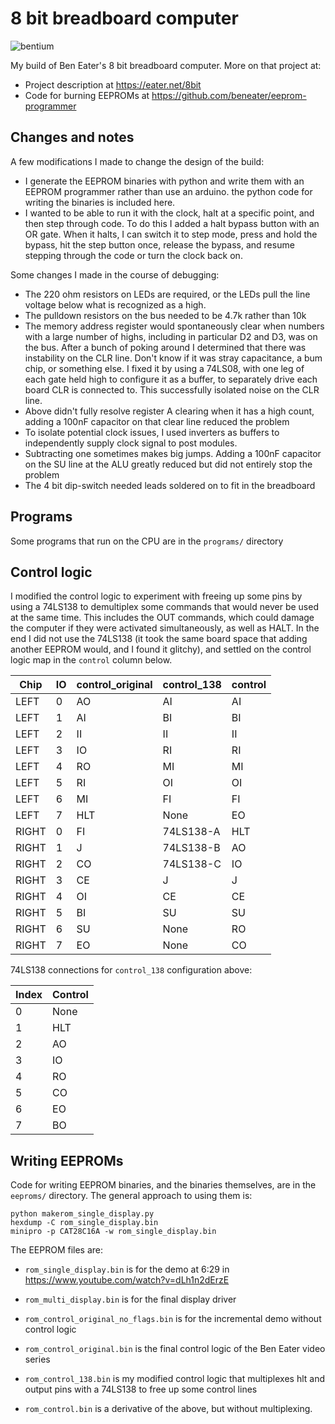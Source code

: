 # 8 bit breadboard computer

![bentium](bentium_fib.gif)



My build of Ben Eater's 8 bit breadboard computer. More on that project at:

- Project description at https://eater.net/8bit
- Code for burning EEPROMs at https://github.com/beneater/eeprom-programmer


## Changes and notes

A few modifications I made to change the design of the build:
- I generate the EEPROM binaries with python and write them with an EEPROM programmer rather
  than use an arduino. the python code for writing the binaries is included here.
- I wanted to be able to run it with the clock, halt at a specific point, and then step through code. To do this
I added a halt bypass button with an OR gate. When it halts, I can switch it to step mode, press and hold the bypass, hit the step button once, release the bypass, and resume stepping through the code or turn the clock back on.

Some changes I made in the course of debugging:
- The 220 ohm resistors on LEDs are required, or the LEDs pull the line voltage below what is recognized as a high.
- The pulldown resistors on the bus needed to be 4.7k rather than 10k
- The memory address register would spontaneously clear when numbers with a large number of highs, including in particular D2 and D3, was on the bus. After a bunch of poking around I determined that there was instability on the CLR line. Don't know if it was stray capacitance, a bum chip, or something else. I fixed it by using a 74LS08, with one leg of each gate held high to configure it as a buffer, to separately drive each board CLR is connected to. This successfully isolated noise on the CLR line.
- Above didn't fully resolve register A clearing when it has a high count, adding a 100nF capacitor on that clear line reduced the problem
- To isolate potential clock issues, I used inverters as buffers to independently supply clock signal to post modules.
- Subtracting one sometimes makes big jumps. Adding a 100nF capacitor on the SU line at the ALU greatly reduced but did not entirely stop the problem
- The 4 bit dip-switch needed leads soldered on to fit in the breadboard


## Programs

Some programs that run on the CPU are in the `programs/` directory


## Control logic

I modified the control logic to experiment with freeing up some pins by using a 74LS138 to
demultiplex some commands that would never be used at the same time. This includes
the OUT commands, which could damage the computer if they were activated simultaneously,
as well as HALT. In the end I did not use the 74LS138 (it took the same board space
  that adding another EEPROM would, and I found it glitchy), and settled on the control
logic map in the `control` column below.

| Chip  | IO | control_original | control_138  | control  |
| ----- | -- | --------         | --------     | -------- |
| LEFT  |  0 | AO               |   AI         |  AI        
| LEFT  |  1 | AI               |   BI         |   BI         |
| LEFT  |  2 | II               |   II         |   II         |
| LEFT  |  3 | IO               |   RI         |   RI         |
| LEFT  |  4 | RO               |   MI         |   MI         |
| LEFT  |  5 | RI               |   OI         |   OI         |
| LEFT  |  6 | MI               |   FI         |   FI         |
| LEFT  |  7 | HLT              |   None       |   EO         |
| RIGHT |  0 | FI               |   74LS138-A  |   HLT        |
| RIGHT |  1 | J                |   74LS138-B  |   AO         |
| RIGHT |  2 | CO               |   74LS138-C  |   IO         |
| RIGHT |  3 | CE               |   J          |   J          |
| RIGHT |  4 | OI               |   CE         |   CE         |
| RIGHT |  5 | BI               |   SU         |   SU         |
| RIGHT |  6 | SU               |   None       |   RO         |
| RIGHT |  7 | EO               |   None       |   CO         |


74LS138 connections for `control_138` configuration above:

| Index | Control |
| ----- | ------- |
| 0     | None    |
| 1     | HLT     |
| 2     | AO      |
| 3     | IO      |
| 4     | RO      |
| 5     | CO      |
| 6     | EO      |
| 7     | BO    |

## Writing EEPROMs

Code for writing EEPROM binaries, and the binaries themselves, are in the
`eeproms/` directory. The general approach to using them is:

    python makerom_single_display.py
    hexdump -C rom_single_display.bin
    minipro -p CAT28C16A -w rom_single_display.bin

The EEPROM files are:

- `rom_single_display.bin` is for the demo at 6:29 in
https://www.youtube.com/watch?v=dLh1n2dErzE

- `rom_multi_display.bin` is for the final display driver

- `rom_control_original_no_flags.bin` is for the incremental demo without
control logic

- `rom_control_original.bin` is the final control logic of the Ben Eater video
series

- `rom_control_138.bin` is my modified control logic that multiplexes hlt and
output pins with a 74LS138 to free up some control lines

- `rom_control.bin` is a derivative of the above, but without multiplexing.
